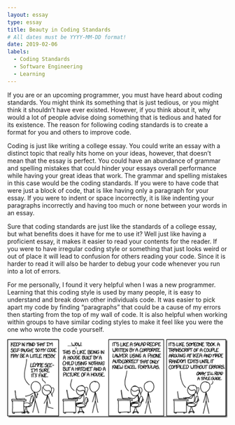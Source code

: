 ```yaml
---
layout: essay
type: essay
title: Beauty in Coding Standards
# All dates must be YYYY-MM-DD format!
date: 2019-02-06
labels:
  - Coding Standards
  - Software Engineering
  - Learning
---
```


If you are or an upcoming programmer, you must have heard about coding standards. You might think its something that is just tedious, or you might think it shouldn’t have ever existed. However, if you think about it, why would a lot of people advise doing something that is tedious and hated for its existence. The reason for following coding standards is to create a format for you and others to improve code.

Coding is just like writing a college essay. You could write an essay with a distinct topic that really hits home on your ideas, however, that doesn’t mean that the essay is perfect. You could have an abundance of grammar and spelling mistakes that could hinder your essays overall performance while having your great ideas that work. The grammar and spelling mistakes in this case would be the coding standards. If you were to have code that were just a block of code, that is like having only a paragraph for your essay. If you were to indent or space incorrectly, it is like indenting your paragraphs incorrectly and having too much or none between your words in an essay.

Sure that coding standards are just like the standards of a college essay, but what benefits does it have for me to use it? Well just like having a proficient essay, it makes it easier to read your contents for the reader. If you were to have irregular coding style or something that just looks weird or out of place it will lead to confusion for others reading your code. Since it is harder to read it will also be harder to debug your code whenever you run into a lot of errors.

For me personally, I found it very helpful when I was a new programmer. Learning that this coding style is used by many people, it is easy to understand and break down other individuals code. It was easier to pick apart my code by finding “paragraphs” that could be a cause of my errors then starting from the top of my wall of code. It is also helpful when working within groups to have similar coding styles to make it feel like you were the one who wrote the code yourself. 

<img class="ui medium right floated rounded image" src="../images/codingStyle.png">
